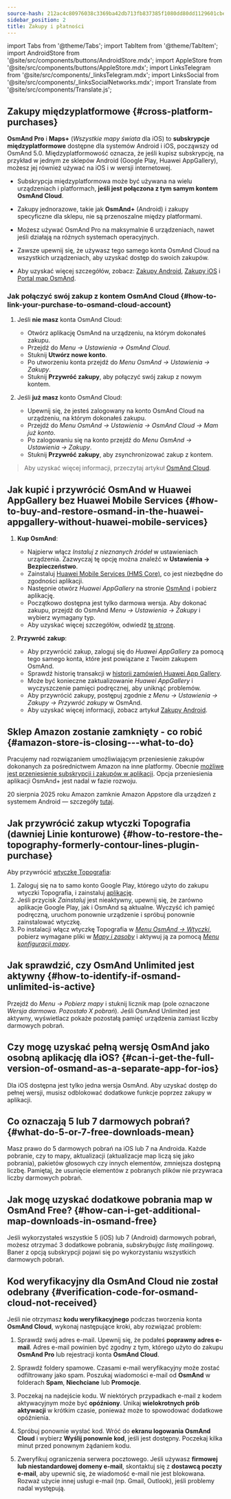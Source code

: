 ```yaml
---
source-hash: 212ac4c80976038c3369ba42db713fb837385f1080dd80dd1129601cbee0ccec
sidebar_position: 2
title: Zakupy i płatności
---
```

import Tabs from '@theme/Tabs';
import TabItem from '@theme/TabItem';
import AndroidStore from '@site/src/components/buttons/AndroidStore.mdx';
import AppleStore from '@site/src/components/buttons/AppleStore.mdx';
import LinksTelegram from '@site/src/components/_linksTelegram.mdx';
import LinksSocial from '@site/src/components/_linksSocialNetworks.mdx';
import Translate from '@site/src/components/Translate.js';

## Zakupy międzyplatformowe {#cross-platform-purchases}

**OsmAnd Pro** i **Maps+** (*Wszystkie mapy świata* dla iOS) to **subskrypcje międzyplatformowe** dostępne dla systemów Android i iOS, począwszy od OsmAnd 5.0. Międzyplatformowość oznacza, że jeśli kupisz subskrypcję, na przykład w jednym ze sklepów Android (Google Play, Huawei AppGallery), możesz jej również używać na iOS i w wersji internetowej.

- Subskrypcja międzyplatformowa może być używana na wielu urządzeniach i platformach, **jeśli jest połączona z tym samym kontem OsmAnd Cloud**.

- Zakupy jednorazowe, takie jak **OsmAnd+** (Android) i zakupy specyficzne dla sklepu, nie są przenoszalne między platformami.

- Możesz używać OsmAnd Pro na maksymalnie 6 urządzeniach, nawet jeśli działają na różnych systemach operacyjnych.

- Zawsze upewnij się, że używasz tego samego konta OsmAnd Cloud na wszystkich urządzeniach, aby uzyskać dostęp do swoich zakupów.

- Aby uzyskać więcej szczegółów, zobacz: [Zakupy Android](../purchases/android.md), [Zakupy iOS](../purchases/ios.md) i [Portal map OsmAnd](https://www.osmand.net/map).

### Jak połączyć swój zakup z kontem OsmAnd Cloud {#how-to-link-your-purchase-to-osmand-cloud-account}

1. Jeśli **nie masz** konta OsmAnd Cloud:

    - Otwórz aplikację OsmAnd na urządzeniu, na którym dokonałeś zakupu.
    - Przejdź do *Menu → Ustawienia → OsmAnd Cloud*.
    - Stuknij **Utwórz nowe konto**.
    - Po utworzeniu konta przejdź do *Menu OsmAnd → Ustawienia → Zakupy*.
    - Stuknij **Przywróć zakupy**, aby połączyć swój zakup z nowym kontem.

2. Jeśli **już masz** konto OsmAnd Cloud:

    - Upewnij się, że jesteś zalogowany na konto OsmAnd Cloud na urządzeniu, na którym dokonałeś zakupu.
    - Przejdź do *Menu OsmAnd → Ustawienia → OsmAnd Cloud → Mam już konto*.
    - Po zalogowaniu się na konto przejdź do *Menu OsmAnd → Ustawienia → Zakupy*.
    - Stuknij **Przywróć zakupy**, aby zsynchronizować zakup z kontem.

> Aby uzyskać więcej informacji, przeczytaj artykuł [OsmAnd Cloud](../personal/osmand-cloud.md#cross-platform).

## Jak kupić i przywrócić OsmAnd w Huawei AppGallery bez Huawei Mobile Services {#how-to-buy-and-restore-osmand-in-the-huawei-appgallery-without-huawei-mobile-services}

1. **Kup OsmAnd**:
   - Najpierw włącz *Instaluj z nieznanych źródeł* w ustawieniach urządzenia. Zazwyczaj tę opcję można znaleźć w **Ustawienia → Bezpieczeństwo**.
   - Zainstaluj [Huawei Mobile Services (HMS Core)](https://consumer.huawei.com/za/community/details/Download-the-latest-Huawei-HMS-Core-APK-5-3-0-312/topicId-142217/), co jest niezbędne do zgodności aplikacji.
   - Następnie otwórz *Huawei AppGallery* na stronie [OsmAnd](https://appgallery.huawei.com/#/app/C101486545) i pobierz aplikację.
   - Początkowo dostępna jest tylko darmowa wersja. Aby dokonać zakupu, przejdź do OsmAnd *Menu → Ustawienia → Zakupy* i wybierz wymagany typ.
   - Aby uzyskać więcej szczegółów, odwiedź [tę stronę](https://osmand.net/docs/user/purchases/android#install-application).

2. **Przywróć zakup**:
   - Aby przywrócić zakup, zaloguj się do *Huawei AppGallery* za pomocą tego samego konta, które jest powiązane z Twoim zakupem OsmAnd.
   - Sprawdź historię transakcji w [historii zamówień Huawei App Gallery](https://consumer.huawei.com/en/support/content/en-us00694318/).
   - Może być konieczne zaktualizowanie *Huawei AppGallery* i wyczyszczenie pamięci podręcznej, aby uniknąć problemów.
   - Aby przywrócić zakupy, postępuj zgodnie z *Menu → Ustawienia → Zakupy → Przywróć zakupy* w OsmAnd.
   - Aby uzyskać więcej informacji, zobacz artykuł [Zakupy Android](https://osmand.net/docs/user/purchases/android#restore-subscription--in-app).

<!--
- Instructions for setting up Huawei Mobile Services.
- How to buy OsmAnd without HMS Core.
- Restore purchases in the Huawei AppGallery.
-->

## Sklep Amazon zostanie zamknięty - co robić {#amazon-store-is-closing---what-to-do}

Pracujemy nad rozwiązaniem umożliwiającym przeniesienie zakupów dokonanych za pośrednictwem Amazon na inne platformy.
Obecnie [możliwe jest przeniesienie subskrypcji i zakupów w aplikacji](../purchases/cross.md).
Opcja przeniesienia aplikacji OsmAnd+ jest nadal w fazie rozwoju.

20 sierpnia 2025 roku Amazon zamknie Amazon Appstore dla urządzeń z systemem Android — szczegóły [tutaj](https://developer.amazon.com/apps-and-games/blogs/2025/02/upcoming-changes-to-amazon-appstore-for-android-devices-and-coins-program).

## Jak przywrócić zakup wtyczki Topografia (dawniej Linie konturowe) {#how-to-restore-the-topography-formerly-contour-lines-plugin-purchase}

Aby przywrócić [wtyczkę Topografia](https://play.google.com/store/apps/details?id=net.osmand.srtmPlugin.paid):

1. Zaloguj się na to samo konto Google Play, którego użyto do zakupu wtyczki Topografia, i zainstaluj [aplikację](https://play.google.com/store/apps/details?id=net.osmand.srtmPlugin.paid).
2. Jeśli przycisk *Zainstaluj* jest nieaktywny, upewnij się, że zarówno aplikacje Google Play, jak i OsmAnd są aktualne. Wyczyść ich pamięć podręczną, uruchom ponownie urządzenie i spróbuj ponownie zainstalować wtyczkę.
3. Po instalacji włącz wtyczkę Topografia w *[Menu OsmAnd → Wtyczki](../plugins/topography.md)*, pobierz wymagane pliki w *[Mapy i zasoby](../start-with/download-maps.md#maps-and-resources)* i aktywuj ją za pomocą *[Menu konfiguracji mapy](../map/configure-map-menu.md)*.

## Jak sprawdzić, czy OsmAnd Unlimited jest aktywny {#how-to-identify-if-osmand-unlimited-is-active}

Przejdź do *Menu → Pobierz mapy* i stuknij licznik map (pole oznaczone *Wersja darmowa. Pozostało X pobrań*). Jeśli OsmAnd Unlimited jest aktywny, wyświetlacz pokaże pozostałą pamięć urządzenia zamiast liczby darmowych pobrań.

## Czy mogę uzyskać pełną wersję OsmAnd jako osobną aplikację dla iOS? {#can-i-get-the-full-version-of-osmand-as-a-separate-app-for-ios}

Dla iOS dostępna jest tylko jedna wersja OsmAnd. Aby uzyskać dostęp do pełnej wersji, musisz odblokować dodatkowe funkcje poprzez zakupy w aplikacji.

## Co oznaczają 5 lub 7 darmowych pobrań? {#what-do-5-or-7-free-downloads-mean}

Masz prawo do 5 darmowych pobrań na iOS lub 7 na Androida. Każde pobranie, czy to mapy, aktualizacji (aktualizacje map liczą się jako pobrania), pakietów głosowych czy innych elementów, zmniejsza dostępną liczbę. Pamiętaj, że usunięcie elementów z pobranych plików nie przywraca liczby darmowych pobrań.

## Jak mogę uzyskać dodatkowe pobrania map w OsmAnd Free? {#how-can-i-get-additional-map-downloads-in-osmand-free}

Jeśli wykorzystałeś wszystkie 5 (iOS) lub 7 (Android) darmowych pobrań, możesz otrzymać 3 dodatkowe pobrania, *subskrybując listę mailingową*. Baner z opcją subskrypcji pojawi się po wykorzystaniu wszystkich darmowych pobrań.

## Kod weryfikacyjny dla OsmAnd Cloud nie został odebrany {#verification-code-for-osmand-cloud-not-received}

Jeśli nie otrzymasz **kodu weryfikacyjnego** podczas tworzenia konta **OsmAnd Cloud**, wykonaj następujące kroki, aby rozwiązać problem:

1. Sprawdź swój adres e-mail.
    Upewnij się, że podałeś **poprawny adres e-mail**. Adres e-mail powinien być zgodny z tym, którego użyto do zakupu **OsmAnd Pro** lub rejestracji konta **OsmAnd Cloud**.

2. Sprawdź foldery spamowe.
    Czasami e-mail weryfikacyjny może zostać odfiltrowany jako spam. Poszukaj wiadomości e-mail od **OsmAnd** w folderach **Spam**, **Niechciane** lub **Promocje**.

3. Poczekaj na nadejście kodu.
    W niektórych przypadkach e-mail z kodem aktywacyjnym może być **opóźniony**. Unikaj **wielokrotnych prób aktywacji** w krótkim czasie, ponieważ może to spowodować dodatkowe opóźnienia.

4. Spróbuj ponownie wysłać kod.
    Wróć do **ekranu logowania OsmAnd Cloud** i wybierz **Wyślij ponownie kod**, jeśli jest dostępny. Poczekaj kilka minut przed ponownym żądaniem kodu.

5. Zweryfikuj ograniczenia serwera pocztowego.
    Jeśli używasz **firmowej lub niestandardowej domeny e-mail**, skontaktuj się z **dostawcą poczty e-mail**, aby upewnić się, że wiadomość e-mail nie jest blokowana. Rozważ użycie innej usługi e-mail (np. Gmail, Outlook), jeśli problemy nadal występują.

<!--
## Purchases & Payments {#purchases--payments}

- Purchase Not Showing
- Purchase Not Restoring
- Payment Issues
- Refund Policy
- Step-by-step solutions to problems with purchases.
- Instructions for clearing the cache of Google Play, Huawei AppGallery.
- What to do if the purchase does not appear or the transaction fails.
- Purchase not showing up - recommendations on how to check your account and restore your purchases.
- Payment issues - instructions for contacting Google Play Support in case of paymentissues.


## FAQ {#faq}

- Can I transfer a purchase between Android and iOS?
- Can I use a purchase on multiple devices?
- Why does the purchase not appear?
- Where can I find payment details?
- Can I transfer OsmAnd+ between Android and iOS?
- How can I restore purchases after reinstalling the app?
- What is OsmAnd Pro and what are its advantages?
- Can I activate my subscription without Google Play?
- Can I share my purchase with my family?
- How do I transfer OsmAnd+ to another phone?
- Why doesn't my purchase appear after reinstalling?
- Why can't I resume my purchase?
- How do I know if my subscription is active?
- Can I use one purchase on multiple devices?
- Can I buy OsmAnd without Google Play?
- Where can I find my payment details?
-->